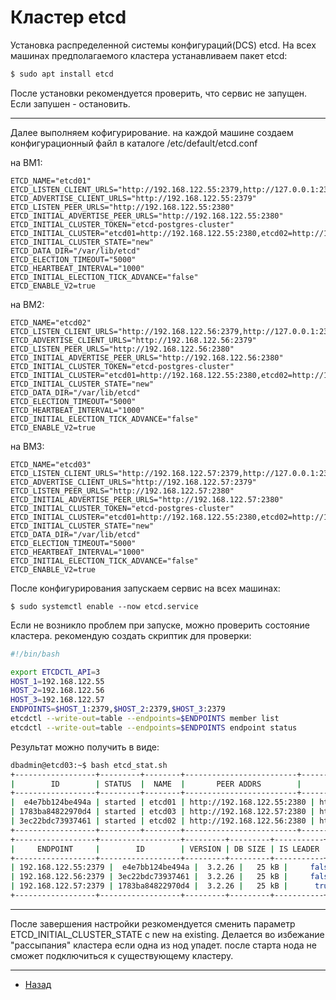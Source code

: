 # Кластер etcd

Установка распределенной системы конфигураций(DCS) etcd. На всех машинах предполагаемого кластера  устанавливаем пакет etcd:

```bash
$ sudo apt install etcd
```

После установки рекомендуется проверить, что сервис не запущен. Если запушен - остановить.
***
Далее выполняем кофигурирование. на каждой машине создаем конфигурационный файл в каталоге /etc/default/etcd.conf

на ВМ1:

```
ETCD_NAME="etcd01"
ETCD_LISTEN_CLIENT_URLS="http://192.168.122.55:2379,http://127.0.0.1:2379"
ETCD_ADVERTISE_CLIENT_URLS="http://192.168.122.55:2379"
ETCD_LISTEN_PEER_URLS="http://192.168.122.55:2380"
ETCD_INITIAL_ADVERTISE_PEER_URLS="http://192.168.122.55:2380"
ETCD_INITIAL_CLUSTER_TOKEN="etcd-postgres-cluster"
ETCD_INITIAL_CLUSTER="etcd01=http://192.168.122.55:2380,etcd02=http://192.168.122.56:2380,etcd03=http://192.168.122.57:2380"
ETCD_INITIAL_CLUSTER_STATE="new"
ETCD_DATA_DIR="/var/lib/etcd"
ETCD_ELECTION_TIMEOUT="5000"
ETCD_HEARTBEAT_INTERVAL="1000"
ETCD_INITIAL_ELECTION_TICK_ADVANCE="false"
ETCD_ENABLE_V2=true
```

на ВМ2:

```
ETCD_NAME="etcd02"
ETCD_LISTEN_CLIENT_URLS="http://192.168.122.56:2379,http://127.0.0.1:2379"
ETCD_ADVERTISE_CLIENT_URLS="http://192.168.122.56:2379"
ETCD_LISTEN_PEER_URLS="http://192.168.122.56:2380"
ETCD_INITIAL_ADVERTISE_PEER_URLS="http://192.168.122.56:2380"
ETCD_INITIAL_CLUSTER_TOKEN="etcd-postgres-cluster"
ETCD_INITIAL_CLUSTER="etcd01=http://192.168.122.55:2380,etcd02=http://192.168.122.56:2380,etcd03=http://192.168.122.57:2380"
ETCD_INITIAL_CLUSTER_STATE="new"
ETCD_DATA_DIR="/var/lib/etcd"
ETCD_ELECTION_TIMEOUT="5000"
ETCD_HEARTBEAT_INTERVAL="1000"
ETCD_INITIAL_ELECTION_TICK_ADVANCE="false"
ETCD_ENABLE_V2=true
```

на ВМ3:

```
ETCD_NAME="etcd03"
ETCD_LISTEN_CLIENT_URLS="http://192.168.122.57:2379,http://127.0.0.1:2379"
ETCD_ADVERTISE_CLIENT_URLS="http://192.168.122.57:2379"
ETCD_LISTEN_PEER_URLS="http://192.168.122.57:2380"
ETCD_INITIAL_ADVERTISE_PEER_URLS="http://192.168.122.57:2380"
ETCD_INITIAL_CLUSTER_TOKEN="etcd-postgres-cluster"
ETCD_INITIAL_CLUSTER="etcd01=http://192.168.122.55:2380,etcd02=http://192.168.122.56:2380,etcd03=http://192.168.122.57:2380"
ETCD_INITIAL_CLUSTER_STATE="new"
ETCD_DATA_DIR="/var/lib/etcd"
ETCD_ELECTION_TIMEOUT="5000"
ETCD_HEARTBEAT_INTERVAL="1000"
ETCD_INITIAL_ELECTION_TICK_ADVANCE="false"
ETCD_ENABLE_V2=true
```

После конфигурирования запускаем сервис на всех машинах:

```
$ sudo systemctl enable --now etcd.service
```

Если не возникло проблем при запуске, можно проверить состояние кластера. рекомендую создать скриптик для проверки:

```bash
#!/bin/bash

export ETCDCTL_API=3
HOST_1=192.168.122.55
HOST_2=192.168.122.56
HOST_3=192.168.122.57
ENDPOINTS=$HOST_1:2379,$HOST_2:2379,$HOST_3:2379
etcdctl --write-out=table --endpoints=$ENDPOINTS member list
etcdctl --write-out=table --endpoints=$ENDPOINTS endpoint status
```

 Результат можно получить в виде:

 ```bash
 dbadmin@etcd03:~$ bash etcd_stat.sh 
+------------------+---------+--------+-------------------------+-------------------------+
|        ID        | STATUS  |  NAME  |       PEER ADDRS        |      CLIENT ADDRS       |
+------------------+---------+--------+-------------------------+-------------------------+
|  e4e7bb124be494a | started | etcd01 | http://192.168.122.55:2380 | http://192.168.122.55:2379 |
| 1783ba84822970d4 | started | etcd03 | http://192.168.122.57:2380 | http://192.168.122.57:2379 |
| 3ec22bdc73937461 | started | etcd02 | http://192.168.122.56:2380 | http://192.168.122.56:2379 |
+------------------+---------+--------+-------------------------+-------------------------+
+------------------+------------------+---------+---------+-----------+-----------+------------+
|     ENDPOINT     |        ID        | VERSION | DB SIZE | IS LEADER | RAFT TERM | RAFT INDEX |
+------------------+------------------+---------+---------+-----------+-----------+------------+
| 192.168.122.55:2379 |  e4e7bb124be494a |  3.2.26 |   25 kB |     false |         2 |      18310 |
| 192.168.122.56:2379 | 3ec22bdc73937461 |  3.2.26 |   25 kB |     false |         2 |      18310 |
| 192.168.122.57:2379 | 1783ba84822970d4 |  3.2.26 |   25 kB |      true |         2 |      18310 |
+------------------+------------------+---------+---------+-----------+-----------+------------+
```

***

После завершения настройки резкомендуется сменить параметр ETCD_INITIAL_CLUSTER_STATE с new на existing.
Делается во избежание "рассыпания" кластера если одна из нод упадет. после старта нода не сможет подключиться к существующему кластеру.

***
- [Назад](README.md)